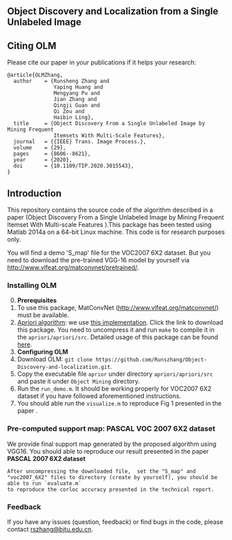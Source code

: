 ## Object Discovery and Localization from a Single Unlabeled Image

## Citing OLM
Please cite our paper in your publications if it helps your research:
```
@article{OLMZhang,
  author    = {Runsheng Zhang and
               Yaping Huang and
               Mengyang Pu and
               Jian Zhang and
               Qingji Guan and
               Qi Zou and
               Haibin Ling},
  title     = {Object Discovery From a Single Unlabeled Image by Mining Frequent
               Itemsets With Multi-Scale Features},
  journal   = {{IEEE} Trans. Image Process.},
  volume    = {29},
  pages     = {8606--8621},
  year      = {2020},
  doi       = {10.1109/TIP.2020.3015543}, 
}
```


## Introduction
This repository contains the source code of the algorithm described in a  paper (Object Discovery From a Single Unlabeled Image by Mining Frequent Itemset With Multi-scale Features ).This package has been tested using Matlab 2014a on a 64-bit Linux machine. This code is for research purposes only. 

You will find a demo 'S_map' file for the VOC2007 6X2 dataset. But you need to download the 
pre-trained VGG-16 model by yourself via http://www.vlfeat.org/matconvnet/pretrained/.

### Installing OLM
0. **Prerequisites** 
 0. To use this package, MatConvNet (http://www.vlfeat.org/matconvnet/) must be available.
 0. [Apriori algorithm](http://en.wikipedia.org/wiki/Apriori_algorithm): we use [this implementation](http://www.borgelt.net/src/apriori.tar.gz). Click the link to download this package. You need 
    to uncompress it and run `make` to compile it in the `apriori/apriori/src`. 
    Detailed usage of this package can be found [here](http://www.borgelt.net/doc/apriori/apriori.html).
 0. **Configuring OLM**
 0. Download OLM: `git clone https://github.com/Runszhang/Object-Discovery-and-localization.git`.
 0. Copy the executable file `aprior` under directory `apriori/apriori/src` and paste it under `Object Mining` directory.    
 0. Run the `run_demo.m`. It should be working properly for VOC2007 6X2 dataset if you have followed aforementioned instructions. 
 0. You should able run the `visualize.m` to reproduce Fig 1 presented in the paper . 
### Pre-computed support map: PASCAL VOC 2007 6X2 dataset
We provide final support map generated by the proposed algorithm using VGG16.
You should able to reproduce our result presented in the paper 
**PASCAL 2007 6X2 dataset**
    
    After uncompressing the downloaded file,  set the "S_map" and "voc2007_6X2" files to directory (create by yourself), you should be able to run `evaluate.m`
    to reproduce the corloc accuracy presented in the technical report.  


### Feedback

If you have any issues (question, feedback) or find bugs in the code, please contact rszhang@bjtu.edu.cn.

